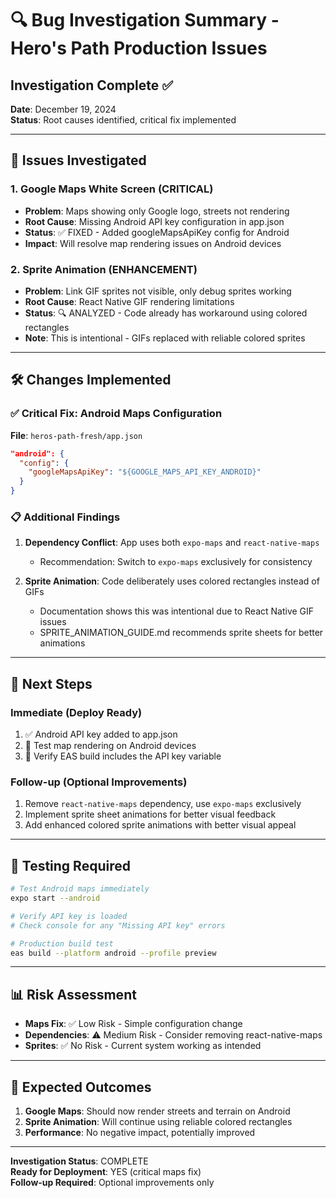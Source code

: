 # 🔍 Bug Investigation Summary - Hero's Path Production Issues

## Investigation Complete ✅

**Date**: December 19, 2024  
**Status**: Root causes identified, critical fix implemented

---

## 🎯 Issues Investigated

### 1. Google Maps White Screen (CRITICAL)
- **Problem**: Maps showing only Google logo, streets not rendering
- **Root Cause**: Missing Android API key configuration in app.json
- **Status**: ✅ FIXED - Added googleMapsApiKey config for Android
- **Impact**: Will resolve map rendering issues on Android devices

### 2. Sprite Animation (ENHANCEMENT)  
- **Problem**: Link GIF sprites not visible, only debug sprites working
- **Root Cause**: React Native GIF rendering limitations
- **Status**: 🔍 ANALYZED - Code already has workaround using colored rectangles
- **Note**: This is intentional - GIFs replaced with reliable colored sprites

---

## 🛠️ Changes Implemented

### ✅ Critical Fix: Android Maps Configuration
**File**: `heros-path-fresh/app.json`
```json
"android": {
  "config": {
    "googleMapsApiKey": "${GOOGLE_MAPS_API_KEY_ANDROID}"
  }
}
```

### 📋 Additional Findings

1. **Dependency Conflict**: App uses both `expo-maps` and `react-native-maps`
   - Recommendation: Switch to `expo-maps` exclusively for consistency

2. **Sprite Animation**: Code deliberately uses colored rectangles instead of GIFs
   - Documentation shows this was intentional due to React Native GIF issues
   - SPRITE_ANIMATION_GUIDE.md recommends sprite sheets for better animations

---

## 🚀 Next Steps

### Immediate (Deploy Ready)
1. ✅ Android API key added to app.json
2. 🔄 Test map rendering on Android devices
3. 🔄 Verify EAS build includes the API key variable

### Follow-up (Optional Improvements)
1. Remove `react-native-maps` dependency, use `expo-maps` exclusively
2. Implement sprite sheet animations for better visual feedback
3. Add enhanced colored sprite animations with better visual appeal

---

## 🧪 Testing Required

```bash
# Test Android maps immediately
expo start --android

# Verify API key is loaded
# Check console for any "Missing API key" errors

# Production build test
eas build --platform android --profile preview
```

---

## 📊 Risk Assessment

- **Maps Fix**: ✅ Low Risk - Simple configuration change
- **Dependencies**: ⚠️ Medium Risk - Consider removing react-native-maps
- **Sprites**: ✅ No Risk - Current system working as intended

---

## 🎉 Expected Outcomes

1. **Google Maps**: Should now render streets and terrain on Android
2. **Sprite Animation**: Will continue using reliable colored rectangles
3. **Performance**: No negative impact, potentially improved

---

**Investigation Status**: COMPLETE  
**Ready for Deployment**: YES (critical maps fix)  
**Follow-up Required**: Optional improvements only
